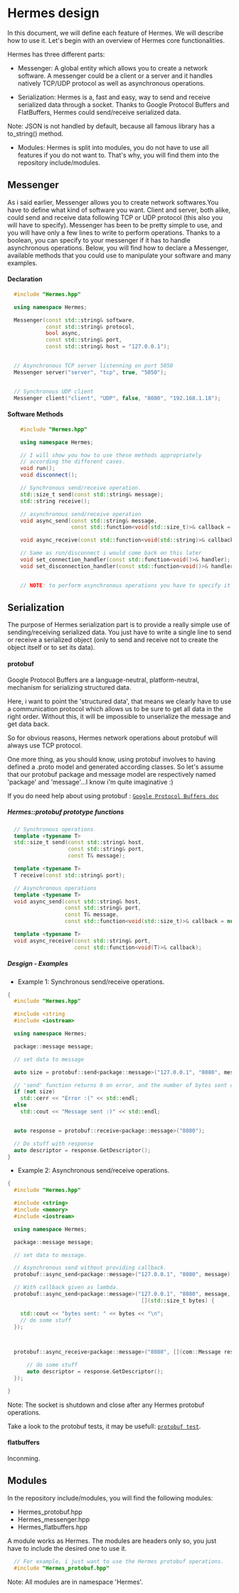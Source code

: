 # Hermes design

In this document, we will define each feature of Hermes.
We will describe how to use it. Let's begin with an overview of Hermes core functionalities.

Hermes has three different parts:
- Messenger:
    A global entity which allows you to create a network software. A messenger could be a client or a server and it handles natively TCP/UDP protocol as well as asynchronous operations.

- Serialization:
    Hermes is a, fast and easy, way to send and receive serialized data through a socket.
    Thanks to Google Protocol Buffers and FlatBuffers, Hermes could send/receive serialized
    data.

Note: JSON is not handled by default, because all famous library has a to_string() method.

- Modules:
    Hermes is split into modules, you do not have to use all features if you do not want to.
    That's why, you will find them into the repository include/modules.


## Messenger

  As i said earlier, Messenger allows you to create network softwares.You have
  to define what kind of software you want. Client and server, both alike, could send
  and receive data following TCP or UDP protocol (this also you will have to specify).
  Messenger has been to be pretty simple to use, and you will have only a few lines to
  write to perform operations.
  Thanks to a boolean, you can specify to your messenger if it has to handle asynchronous
  operations.
  Below, you will find how to declare a Messenger, available methods that you could use to
  manipulate your software and many examples.

#### Declaration

```c++
  #include "Hermes.hpp"

  using namespace Hermes;

  Messenger(const std::string& software,
            const std::string& protocol,
            bool async,
            const std::string& port,
            const std::string& host = "127.0.0.1");


  // Asynchronous TCP server listenning on port 5050
  Messenger server("server", "tcp", true, "5050");


  // Synchronous UDP client
  Messenger client("client", "UDP", false, "8080", "192.168.1.18");
```

#### Software Methods

```c++
    #include "Hermes.hpp"

    using namespace Hermes;

    // I will show you how to use these methods appropriately
    // according the different cases.
    void run();
    void disconnect();

    // Synchronous send/receive operation.
    std::size_t send(const std::string& message);
    std::string receive();

    // asynchronous send/receive operation
    void async_send(const std::string& message,
                    const std::function<void(std::size_t)>& callback = nullptr);

    void async_receive(const std::function<void(std::string)>& callback);

    // Same as run/disconnect i would come back on this later
    void set_connection_handler(const std::function<void()>& handler);
    void set_disconnection_handler(const std::function<void()>& handler);


    // NOTE: to perform asynchronous operations you have to specify it to your messenger.
```

## Serialization

The purpose of Hermes serialization part is to provide a really simple use of sending/receiving serialized data. You just have to write a single line to send or receive a serialized object (only to send and receive not to create the object itself or to set its data).

#### protobuf

Google Protocol Buffers are a language-neutral, platform-neutral, mechanism
for serializing structured data.

Here, i want to point the 'structured data', that means we clearly have to use a communication protocol which allows us to be sure to get all data in the right order. Without this, it will be impossible to unserialize the message and get data back.

So for obvious reasons, Hermes network operations about protobuf will always use TCP protocol.

One more thing, as you should know, using protobuf involves to having defined a .proto model and generated according classes. So let's assume that our protobuf package and message model are respectively named 'package' and 'message'...I know i'm quite imaginative :)

  If you do need help about using protobuf : [`Google Protocol Buffers doc`](https://developers.google.com/protocol-buffers/?hl=en)


##### Hermes::protobuf prototype functions

```c++
  // Synchronous operations
  template <typename T>
  std::size_t send(const std::string& host,
                   const std::string& port,
                   const T& message);

  template <typename T>
  T receive(const std::string& port);

  // Asynchronous operations
  template <typename T>
  void async_send(const std::string& host,
                  const std::string& port,
                  const T& message,
                  const std::function<void(std::size_t)>& callback = nullptr);

  template <typename T>
  void async_receive(const std::string& port,
                     const std::function<void(T)>& callback);

```
##### Desgign - Examples

- Example 1: Synchronous send/receive operations.

```c++
{
  #include "Hermes.hpp"

  #include <string
  #include <iostream>

  using namespace Hermes;

  package::message message;

  // set data to message

  auto size = protobuf::send<package::message>("127.0.0.1", "8080", message);

  // 'send' function returns 0 on error, and the number of bytes sent on success.
  if (not size)
    std::cerr << "Error :(" << std::endl;
  else
    std::cout << "Message sent :)" << std::endl;


  auto response = protobuf::receive<package::message>("8080");

  // Do stuff with response
  auto descriptor = response.GetDescriptor();
}

```
- Example 2: Asynchronous send/receive operations.

```c++
{
  #include "Hermes.hpp"

  #include <string>
  #include <memory>
  #include <iostream>

  using namespace Hermes;

  package::message message;

  // set data to message.

  // Asynchronous send without providing callback.
  protobuf::async_send<package::message>("127.0.0.1", "8080", message);

  // With callback given as lambda.
  protobuf::async_send<package::message>("127.0.0.1", "8080", message,
                                          [](std::size_t bytes) {

    std::cout << "bytes sent: " << bytes << "\n";
    // do some stuff
  });



  protobuf::async_receive<package::message>("8080", [](com::Message response) {

      // do some stuff
      auto descriptor = response.GetDescriptor();
  });

}

```

Note: The socket is shutdown and close after any Hermes protobuf operations.

Take a look to the protobuf tests, it may be usefull:
[`protobuf test`](https://github.com/TommyStarK/Hermes/blob/master/tests/protobuff.cpp).


#### flatbuffers
Inconming.



## Modules

  In the repository include/modules, you will find the following modules:

  - Hermes_protobuf.hpp
  - Hermes_messenger.hpp
  - Hermes_flatbuffers.hpp

 A module works as Hermes. The modules are headers only so, you just have to
  include the desired one to use it.

  ```c++
    // For example, i just want to use the Hermes protobuf operations.
    #include "Hermes_protobuf.hpp"
  ```


Note: All modules are in namespace 'Hermes'.
